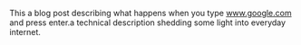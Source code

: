 This a blog post describing what happens when you type www.google.com and press enter.a technical description shedding some light into everyday internet.
